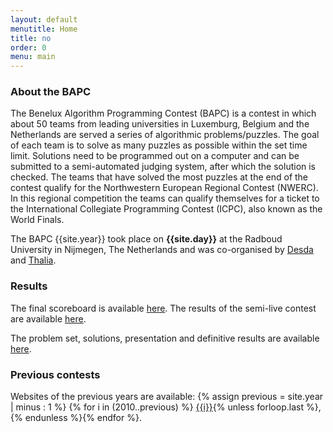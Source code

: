 ```yaml
---
layout: default
menutitle: Home
title: no
order: 0
menu: main
---
```


### About the BAPC

The Benelux Algorithm Programming Contest (BAPC) is a contest in which about 50 teams from leading universities in Luxemburg,
Belgium and the Netherlands are served a series of algorithmic problems/puzzles. The goal of each team is to solve as many
puzzles as possible within the set time limit. Solutions need to be programmed out on a computer and can be submitted to a
semi-automated judging system, after which the solution is checked. The teams that have solved the most puzzles at the end
of the contest qualify for the Northwestern European Regional Contest (NWERC). In this regional competition the teams can
qualify themselves for a ticket to the International Collegiate Programming Contest (ICPC), also known as the World Finals.

The BAPC {{site.year}} took place on <b>{{site.day}}</b> at the Radboud University in Nijmegen, The Netherlands and was co-organised by <a href='https://www.desda.org/' target="_blank">Desda</a>
and <a href='https://thalia.nu' target="_blank">Thalia</a>.

### Results

The final scoreboard is available [here](/results.html). The results of the semi-live contest are available [here](http://contest.domjudge.org/).

The problem set, solutions, presentation and definitive results are available [here](/problems.html).

### Previous contests

<p id="previousContests">
    Websites of the previous years are available: {% assign previous = site.year | minus : 1 %}
    {% for i in (2010..previous) %}
        <a href="http://{{i}}.bapc.eu/" target="_blank">{{i}}</a>{% unless forloop.last %},{% endunless %}{% endfor %}.
</p>
